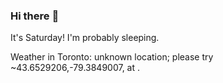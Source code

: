 ### Hi there :wave:

It's Saturday! I'm probably sleeping.

Weather in Toronto: unknown location; please try ~43.6529206,-79.3849007, at .
